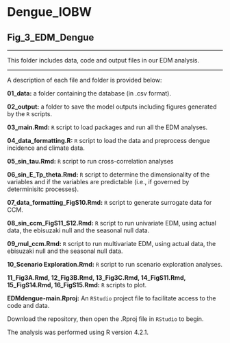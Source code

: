 # Dengue_IOBW
## Fig_3_EDM_Dengue

--------------------------------------------------------------------------------

This folder includes data, code and output files in our EDM analysis.

--------------------------------------------------------------------------------

A description of each file and folder is provided below:

  **01_data:** a folder containing the database (in .csv format). 

  **02_output:** a folder to save the model outputs including figures generated by the `R` scripts.

  **03_main.Rmd:** `R` script to load packages and run all the EDM analyses. 

  **04_data_formatting.R:** `R` script to load the data and preprocess dengue incidence and climate data.
  
  **05_sin_tau.Rmd:** `R` script to run cross-correlation analyses

  **06_sin_E_Tp_theta.Rmd:** `R` script to determine the dimensionality of the variables and if the variables are predictable (i.e., if governed by determinisitc processes).
   
  **07_data_formatting_FigS10.Rmd:** `R` script to generate surrogate data for CCM.
    
  **08_sin_ccm_FigS11_S12.Rmd:** `R` script to run univariate EDM, using actual data, the ebisuzaki null and the seasonal null data.

  **09_mul_ccm.Rmd:** `R` script to run multivariate EDM, using actual data, the ebisuzaki null and the seasonal null data.

  **10_Scenario Exploration.Rmd:** `R` script to run scenario exploration analyses.

  **11_Fig3A.Rmd, 12_Fig3B.Rmd, 13_Fig3C.Rmd, 14_FigS11.Rmd, 15_FigS14.Rmd, 16_FigS15.Rmd:** `R` scripts to plot.
  
  **EDMdengue-main.Rproj:** An `RStudio` project file to facilitate access to the code and data. 

Download the repository, then open the .Rproj file in `RStudio` to begin. 

The analysis was performed using R version 4.2.1.
